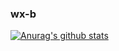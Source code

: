 ### wx-b

[![Anurag's github stats](https://github-readme-stats.vercel.app/api?username=wx-b&count_private=true&include_all_commits=true&show_icons=true&theme=algolia)](https://github.com/anuraghazra/github-readme-stats)


<!--
**wx-b/wx-b** is a ✨ _special_ ✨ repository because its `README.md` (this file) appears on your GitHub profile.

Here are some ideas to get you started:

- 🔭 I’m currently working on ...
- 🌱 I’m currently learning ...
- 👯 I’m looking to collaborate on ...
- 🤔 I’m looking for help with ...
- 💬 Ask me about ...
- 📫 How to reach me: ...
- 😄 Pronouns: ...
- ⚡ Fun fact: ...
-->
